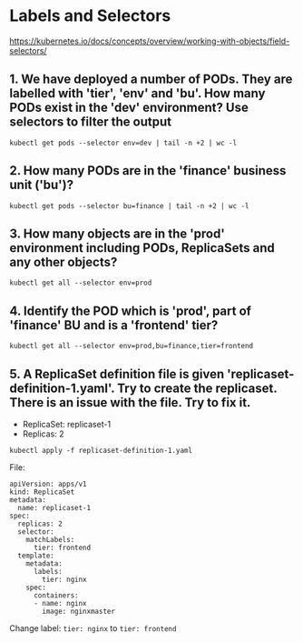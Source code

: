 # Labels and Selectors

https://kubernetes.io/docs/concepts/overview/working-with-objects/field-selectors/

## 1. We have deployed a number of PODs. They are labelled with 'tier', 'env' and 'bu'. How many PODs exist in the 'dev' environment? Use selectors to filter the output

```
kubectl get pods --selector env=dev | tail -n +2 | wc -l
```

## 2. How many PODs are in the 'finance' business unit ('bu')?

```
kubectl get pods --selector bu=finance | tail -n +2 | wc -l
```

## 3. How many objects are in the 'prod' environment including PODs, ReplicaSets and any other objects?

```
kubectl get all --selector env=prod
```

## 4. Identify the POD which is 'prod', part of 'finance' BU and is a 'frontend' tier?

```
kubectl get all --selector env=prod,bu=finance,tier=frontend
```

## 5. A ReplicaSet definition file is given 'replicaset-definition-1.yaml'. Try to create the replicaset. There is an issue with the file. Try to fix it.

* ReplicaSet: replicaset-1
* Replicas: 2

`kubectl apply -f replicaset-definition-1.yaml`

File:

```
apiVersion: apps/v1
kind: ReplicaSet
metadata:
  name: replicaset-1
spec:
  replicas: 2
  selector:
    matchLabels:
      tier: frontend
  template:
    metadata:
      labels:
        tier: nginx
    spec:
      containers:
      - name: nginx
        image: nginxmaster
```

Change label: `tier: nginx` to `tier: frontend`